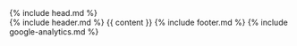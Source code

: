 <!DOCTYPE html>
<html lang="en">
  {% include head.md %}
  <body class="{{page.id}}">
    <div class="container max-w-6xl mx-auto lg:px-0">
      {% include header.md %} {{ content }} {% include footer.md %}
      {% include google-analytics.md %}
    </div>
  </body>
</html>
